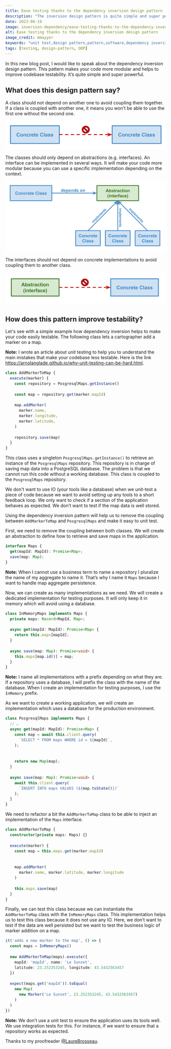 ```yaml
---
title: Ease testing thanks to the dependency inversion design pattern
description: "The inversion design pattern is quite simple and super powerful. It makes your code more modular. It lets you change a class's dependency to another one depending on the context. It is a good way to decouple your code from IO to make it testable."
date: 2023-06-19
image: inversion-dependency/ease-testing-thanks-to-the-dependency-inversion-design-pattern.webp
alt: Ease testing thanks to the dependency inversion design pattern
image_credit: mmayyer
keywords: "unit test,design pattern,pattern,software,dependency inversion,dependency injection,test,typescript"
tags: [testing, design-pattern, OOP]
---
```


In this new blog post, I would like to speak about the dependency inversion design pattern. This pattern makes your code more modular and helps to improve codebase testability. It’s quite simple and super powerful.
## What does this design pattern say?
A class should not depend on another one to avoid coupling them together. If a class is coupled with another one, it means you won’t be able to use the first one without the second one.

![Concrete class should not use concrete class](images/posts/inversion-dependency/concrete-class-should-not-use-concrete-class.svg)

The classes should only depend on abstractions (e.g. interfaces). An interface can be implemented in several ways. It will make your code more modular because you can use a specific implementation depending on the context.

![Concrete class should depend on abstraction](images/posts/inversion-dependency/depend-on-abstraction.svg)

The interfaces should not depend on concrete implementations to avoid coupling them to another class.

![Abstraction should not use concrete class](images/posts/inversion-dependency/abstraction-should-not-use-concrete-class.svg)

## How does this pattern improve testability?

Let's see with a simple example how dependency inversion helps to make your code easily testable. The following class lets a cartographer add a marker on a map.

**Note:** I wrote an article about unit testing to help you to understand the main mistakes that make your codebase less testable. Here is the link https://arnolanglade.github.io/why-unit-testing-can-be-hard.html.

```ts
class AddMarkerToMap {
  execute(marker) {
    const repository = PosgresqlMaps.getInstance()
    
    const map = repository.get(marker.mapId)
    
    map.addMarker(
      marker.name,
      marker.longitude,
      marker.latitude,
    )

    repository.save(map)
  }
}
```

This class uses a singleton `PosgresqlMaps.getInstance()` to retrieve an instance of the `PosgresqlMaps` repository. This repository is in charge of saving map data into a PostgreSQL database. The problem is that we cannot run this code without a working database. This class is coupled to the `PosgresqlMaps` repository.

We don't want to use IO (your tools like a database) when we unit-test a piece of code because we want to avoid setting up any tools to a short feedback loop. We only want to check if a section of the application behaves as expected. We don’t want to test if the map data is well stored.

Using the dependency inversion pattern will help us to remove the coupling between  `AddMarkerToMap` and `PosgresqlMaps` and make it easy to unit test.

First, we need to remove the coupling between both classes. We will create an abstraction to define how to retrieve and save maps in the application.

```ts
interface Maps {
  get(mapId: MapId): Promise<Map>;
  save(map: Map);
}
```

**Note:** When I cannot use a business term to name a repository I pluralize the name of my aggregate to name it. That’s why I name it `Maps` because I want to handle map aggregate persistence.

Now, we can create as many implementations as we need. We will create a dedicated implementation for testing purposes. It will only keep it in memory which will avoid using a database.

```ts
class InMemoryMaps implements Maps {
  private maps: Record<MapId, Map>;
  
  async get(mapId: MapId): Promise<Map> {
    return this.maps[mapId];
  }

  async save(map: Map): Promise<void> {
    this.maps[map.id()] = map;
  }
}
```

**Note:** I name all implementations with a prefix depending on what they are. If a repository uses a database, I will prefix the class with the name of the database. When I create an implementation for testing purposes, I use the `InMemory` prefix.

As we want to create a working application, we will create an implementation which uses a database for the production environment.

```ts
class PosgresqlMaps implements Maps {
  // …
  async get(mapId: MapId): Promise<Map> {
    const map = await this.client.query(
      `SELECT * FROM maps WHERE id = ${mapId}`,
    );


    return new Map(map);
  }
  
  async save(map: Map): Promise<void> {
    await this.client.query(
      `INSERT INTO maps VALUES (${map.toState()})`
    );
  }
}
```

We need to refactor a bit the `AddMarkerToMap` class to be able to inject an implementation of the `Maps` interface.

```ts
class AddMarkerToMap {
  constructor(private maps: Maps) {}
  
  execute(marker) {
    const map = this.maps.get(marker.mapId)


    map.addMarker(
      marker.name, marker.latitude, marker.longitude
    )
    
    this.maps.save(map)
  }
}
```

Finally, we can test this class because we can instantiate the `AddMarkerToMap` class with the `InMemoryMaps` class. This implementation helps us to test this class because it does not use any IO. Here, we don’t want to test if the data are well persisted but we want to test the business logic of marker addition on a map.

```ts
it('adds a new marker to the map', () => {
  const maps = InMemoryMaps()
  
  new AddMarkerToMap(maps).execute({
    mapId: 'mapId', name: 'Le Sunset',
    latitude: 23.252353245, longitude: 43.5432563457
  })
  
  expect(maps.get('mapId')).toEqual(
    new Map(
      new Marker('Le Sunset', 23.252353245, 43.5432563457)
    )
  )
})
```

**Note:** We don’t use a unit test to ensure the application uses its tools well. We use integration tests for this. For instance, if we want to ensure that a repository works as expected. 

Thanks to my proofreader [@LaureBrosseau](https://www.linkedin.com/in/laurebrosseau).
